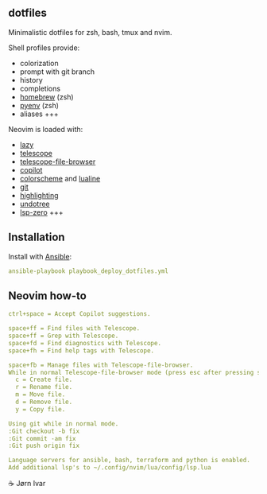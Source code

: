 ## dotfiles
Minimalistic dotfiles for zsh, bash, tmux and nvim.<br>

Shell profiles provide:
- colorization
- prompt with git branch
- history
- completions
- [homebrew](https://github.com/homebrew/homebrew) (zsh)
- [pyenv](https://github.com/pyenv/pyenv) (zsh)
- aliases +++

Neovim is loaded with:
- [lazy](https://github.com/folke/lazy.nvim)
- [telescope](https://github.com/nvim-telescope/telescope.nvim)
- [telescope-file-browser](https://github.com/nvim-telescope/telescope-file-browser.nvim)
- [copilot](https://github.com/zbirenbaum/copilot.lua)
- [colorscheme](https://github.com/folke/tokyonight.nvim) and [lualine](https://github.com/nvim-lualine/lualine.nvim)
- [git](https://github.com/tpope/vim-fugitive)
- [highlighting](https://github.com/nvim-treesitter/nvim-treesitter)
- [undotree](https://github.com/mbbill/undotree)
- [lsp-zero](https://github.com/VonHeikemen/lsp-zero.nvim) +++

Installation 
------------
Install with [Ansible](https://github.com/ansible/ansible):
```YAML
ansible-playbook playbook_deploy_dotfiles.yml
```

Neovim how-to
-------------
```YAML
ctrl+space = Accept Copilot suggestions.

space+ff = Find files with Telescope.
space+ff = Grep with Telescope.
space+fd = Find diagnostics with Telescope.
space+fh = Find help tags with Telescope.

space+fb = Manage files with Telescope-file-browser.
While in normal Telescope-file-browser mode (press esc after pressing space+fb).
  c = Create file.
  r = Rename file.
  m = Move file.
  d = Remove file.
  y = Copy file.

Using git while in normal mode.
:Git checkout -b fix
:Git commit -am fix
:Git push origin fix

Language servers for ansible, bash, terraform and python is enabled.
Add additional lsp's to ~/.config/nvim/lua/config/lsp.lua
```

☕️ Jørn Ivar

